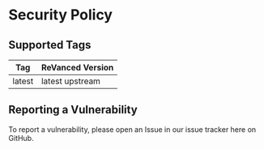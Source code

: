 # Security Policy

## Supported Tags

| Tag     | ReVanced Version   |
| ------- | ------------------ |
| latest  | latest upstream    |

## Reporting a Vulnerability

To report a vulnerability, please open an Issue in our issue tracker here on GitHub.